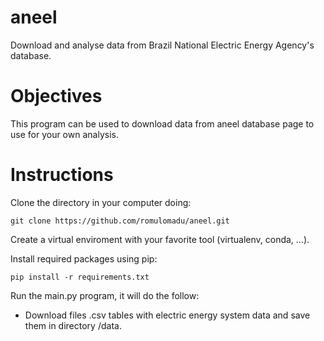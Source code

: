 # aneel
Download and analyse data from Brazil National Electric Energy Agency's database.

# Objectives

This program can be used to download data from aneel database page to use for your own analysis.

# Instructions

Clone the directory in your computer doing:

`git clone https://github.com/romulomadu/aneel.git`

Create a virtual enviroment with your favorite tool (virtualenv, conda, ...).

Install required packages using pip:

`pip install -r requirements.txt`

Run the main.py program, it will do the follow:

* Download files .csv tables with electric energy system data and save them in directory /data.


